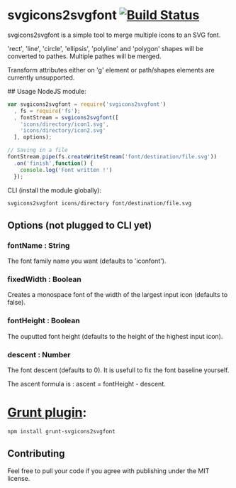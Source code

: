 # svgicons2svgfont [![Build Status](https://travis-ci.org/nfroidure/svgicons2svgfont.png?branch=master)](https://travis-ci.org/nfroidure/svgicons2svgfont)

svgicons2svgfont is a simple tool to merge multiple icons to an SVG font.

'rect', 'line', 'circle', 'ellipsis', 'polyline' and 'polygon' shapes will be
 converted to pathes. Multiple pathes will be merged.

Transform attributes either on 'g' element or path/shapes elements are
 currently unsupported.

## Usage
NodeJS module:
```js
var svgicons2svgfont = require('svgicons2svgfont')
  , fs = require('fs');
  , fontStream = svgicons2svgfont([
    'icons/directory/icon1.svg',
    'icons/directory/icon2.svg'
  ], options);

// Saving in a file
fontStream.pipe(fs.createWriteStream('font/destination/file.svg'))
  .on('finish',function() {
    console.log('Font written !')
  });
```

CLI (install the module globally):
```sh
svgicons2svgfont icons/directory font/destination/file.svg
```

## Options (not plugged to CLI yet)

### fontName : String
The font family name you want (defaults to 'iconfont').

### fixedWidth : Boolean
Creates a monospace font of the width of the largest input icon (defaults to
 false).

### fontHeight : Boolean
The ouputted font height  (defaults to the height of the highest input icon).

### descent : Number
The font descent (defaults to 0). It is usefull to fix the font baseline yourself.

The ascent formula is : ascent = fontHeight - descent.


# [Grunt plugin](https://github.com/nfroidure/grunt-svgicons2svgfont):
```sh
npm install grunt-svgicons2svgfont
```

## Contributing
Feel free to pull your code if you agree with publishing under the MIT license.

